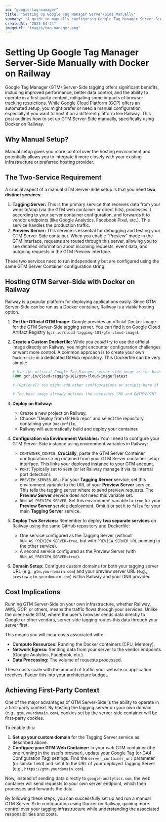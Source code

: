 ```yaml
--- 
id: "google-tag-manager"
title: "Setting Up Google Tag Manager Server-Side Manually"
summary: "A guide to manually configuring Google Tag Manager Server-Side using Docker on Railway. Learn how to set up the required tagging and preview servers for enhanced control and performance."
createdAt: "2025-04-24"
imageUrl: "images/tag-manager.png" 
---
```

# Setting Up Google Tag Manager Server-Side Manually with Docker on Railway

Google Tag Manager (GTM) Server-Side tagging offers significant benefits, including improved performance, better data control, and the ability to operate in a first-party context, mitigating some impacts of browser tracking restrictions. While Google Cloud Platform (GCP) offers an automated setup, you might prefer or need a manual configuration, especially if you want to host it on a different platform like Railway. This post outlines how to set up GTM Server-Side manually, specifically using Docker on Railway.

## Why Manual Setup?

Manual setup gives you more control over the hosting environment and potentially allows you to integrate it more closely with your existing infrastructure or preferred hosting provider.

## The Two-Service Requirement

A crucial aspect of a manual GTM Server-Side setup is that you need **two distinct services**:

1.  **Tagging Server:** This is the primary service that receives data from your website/app (via the GTM web container or direct hits), processes it according to your server container configuration, and forwards it to vendor endpoints (like Google Analytics, Facebook Pixel, etc.). This service handles the production traffic.
2.  **Preview Server:** This service is essential for debugging and testing your GTM Server-Side container. When you enable "Preview" mode in the GTM interface, requests are routed through this server, allowing you to see detailed information about incoming requests, event data, and outgoing requests in the GTM Preview interface.

These two services need to run independently but are configured using the same GTM Server Container configuration string.

## Hosting GTM Server-Side with Docker on Railway

Railway is a popular platform for deploying applications easily. Since GTM Server-Side can be run as a Docker container, Railway is a viable hosting option.

1.  **Get the Official GTM Image:** Google provides an official Docker image for the GTM Server-Side tagging server. You can find it on Google Cloud Artifact Registry (`gcr.io/cloud-tagging-101/gtm-cloud-image`).
2.  **Create a Custom Dockerfile:** While you *could* try to use the official image directly on Railway, you might encounter configuration challenges or want more control. A common approach is to create your own `Dockerfile` in a dedicated GitHub repository. This Dockerfile can be very simple:

    ```dockerfile
    # Use the official Google Tag Manager server-side image as the base
    FROM gcr.io/cloud-tagging-101/gtm-cloud-image:latest

    # (Optional) You might add other configurations or scripts here if needed

    # The base image already defines the necessary CMD and ENTRYPOINT
    ```

3.  **Deploy on Railway:**
    *   Create a new project on Railway.
    *   Choose "Deploy from GitHub repo" and select the repository containing your `Dockerfile`.
    *   Railway will automatically build and deploy your container.
4.  **Configuration via Environment Variables:** You'll need to configure your GTM Server-Side instance using environment variables in Railway:
    *   `CONTAINER_CONFIG`: **Crucially**, paste the GTM Server Container configuration string obtained from your GTM Server container setup interface. This links your deployed instance to your GTM account.
    *   `PORT`: Typically set to `8080` (or let Railway manage it via its internal port detection).
    *   `PREVIEW_SERVER_URL`: For your **Tagging Server** service, set this environment variable to the URL of your **Preview Server** service. This tells the tagging server where to send preview requests. The **Preview Server** service does *not* need this variable set.
    *   `RUN_AS_PREVIEW_SERVER`: Set this environment variable to `true` for your **Preview Server** service deployment. Omit it or set it to `false` for your main **Tagging Server** service.
5.  **Deploy Two Services:** Remember to deploy **two separate services** on Railway using the same GitHub repository and Dockerfile:
    *   One service configured as the Tagging Server (without `RUN_AS_PREVIEW_SERVER=true`, but with `PREVIEW_SERVER_URL` pointing to the other service).
    *   A second service configured as the Preview Server (with `RUN_AS_PREVIEW_SERVER=true`).
6.  **Domain Setup:** Configure custom domains for both your tagging server URL (e.g., `gtm.yourdomain.com`) and your preview server URL (e.g., `preview.gtm.yourdomain.com`) within Railway and your DNS provider.

## Cost Implications

Running GTM Server-Side on your own infrastructure, whether Railway, AWS, GCP, or others, means the traffic flows through your services. Unlike the client-side GTM, where the user's browser sends data directly to Google or other vendors, server-side tagging routes this data through *your* server first.

This means you will incur costs associated with:

*   **Compute Resources:** Running the Docker containers (CPU, Memory).
*   **Network Egress:** Sending data from your server to the vendor endpoints (Google Analytics, Facebook, etc.).
*   **Data Processing:** The volume of requests processed.

These costs scale with the amount of traffic your website or application receives. Factor this into your architecture budget.

## Achieving First-Party Context

One of the major advantages of GTM Server-Side is the ability to operate in a first-party context. By hosting the tagging server on your own domain (e.g., `gtm.yourdomain.com`), cookies set by the server-side container will be first-party cookies.

To enable this:

1.  **Set up your custom domain** for the Tagging Server service as described above.
2.  **Configure your GTM Web Container:** In your *web* GTM container (the one running in the user's browser), update your Google Tag (or GA4 Configuration Tag) settings. Find the `server_container_url` parameter (or similar field) and set it to the URL of your deployed Tagging Server (e.g., `https://gtm.yourdomain.com`).

Now, instead of sending data directly to `google-analytics.com`, the web container will send requests to your own server endpoint, which then processes and forwards the data.

By following these steps, you can successfully set up and run a manual GTM Server-Side configuration using Docker on Railway, gaining more control over your tagging infrastructure while understanding the associated responsibilities and costs.
